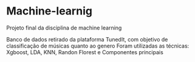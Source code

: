 # Machine-learnig
Projeto final da disciplina de machine learning

Banco de dados retirado da plataforma TunedIt, com objetivo de classificação de músicas quanto ao genero
Foram utilizadas as técnicas: Xgboost, LDA, KNN, Randon Florest e Componentes principais
